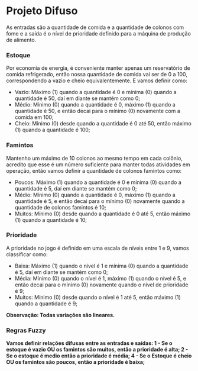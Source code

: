 # Projeto Difuso

As entradas são a quantidade de comida e a quantidade de colonos com fome e a saída é o nível de prioridade definido para a máquina de produção de alimento.

### Estoque
Por economia de energia, é conveniente manter apenas um reservatório de comida refrigerado, então nossa quantidade de comida vai ser de 0 a 100, correspondendo a vazio e cheio equivalentemente. E vamos definir como:
- Vazio: Máximo (1) quando a quantidade é 0 e mínima (0) quando a quantidade é 50, daí em diante se mantém como 0;
- Médio: Mínimo (0) quando a quantidade é 0, máximo (1) quando a quantidade é 50, e então decai para o mínimo (0) novamente com a comida em 100;
- Cheio: Mínimo (0) desde quando a quantidade é 0 até 50, então máximo (1) quando a quantidade é 100;

### Famintos
Mantenho um máximo de 10 colonos ao mesmo tempo em cada colônio, acredito que esse é um número suficiente para manter todas atividades em operação, então vamos definir a quantidade de colonos famintos como:
- Poucos: Máximo (1) quando a quantidade é 0 e mínima (0) quando a quantidade é 5, daí em diante se mantém como 0;
- Médio: Mínimo (0) quando a quantidade é 0, máximo (1) quando a quantidade é 5, e então decai para o mínimo (0) novamente quando a quantidade de colonos famintos é 10;
- Muitos: Mínimo (0) desde quando a quantidade é 0 até 5, então máximo (1) quando a quantidade é 10;

### Prioridade
A prioridade no jogo é definido em uma escala de níveis entre 1 e 9, vamos classificar como:
- Baixa: Máximo (1) quando o nível é 1 e mínima (0) quando a quantidade é 5, daí em diante se mantém como 0;
- Média: Mínimo (0) quando o nível é 1, máximo (1) quando o nível é 5, e então decai para o mínimo (0) novamente quando o nível de prioridade é 9;
- Muitos: Mínimo (0) desde quando o nível é 1 até 5, então máximo (1) quando a quantidade é 9;

<b> Observação: Todas variações são lineares.
  
  ### Regras Fuzzy
  Vamos definir relações difusas entre as entradas e saídas:
  1 - Se o estoque é vazio OU os famintos são muitos, então a prioridade é alta;
  2 - Se o estoque é medio então a prioridade é média;
  4 - Se o Estoque é cheio OU os famintos são poucos, então a prioridade é baixa;
